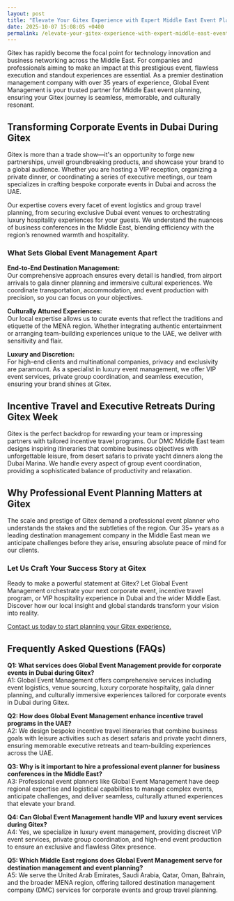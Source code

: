```yaml
---
layout: post
title: "Elevate Your Gitex Experience with Expert Middle East Event Planning"
date: 2025-10-07 15:08:05 +0400
permalink: /elevate-your-gitex-experience-with-expert-middle-east-event-planning/
---
```

Gitex has rapidly become the focal point for technology innovation and business networking across the Middle East. For companies and professionals aiming to make an impact at this prestigious event, flawless execution and standout experiences are essential. As a premier destination management company with over 35 years of experience, Global Event Management is your trusted partner for Middle East event planning, ensuring your Gitex journey is seamless, memorable, and culturally resonant.

## Transforming Corporate Events in Dubai During Gitex

Gitex is more than a trade show—it's an opportunity to forge new partnerships, unveil groundbreaking products, and showcase your brand to a global audience. Whether you are hosting a VIP reception, organizing a private dinner, or coordinating a series of executive meetings, our team specializes in crafting bespoke corporate events in Dubai and across the UAE.

Our expertise covers every facet of event logistics and group travel planning, from securing exclusive Dubai event venues to orchestrating luxury hospitality experiences for your guests. We understand the nuances of business conferences in the Middle East, blending efficiency with the region’s renowned warmth and hospitality.

### What Sets Global Event Management Apart

**End-to-End Destination Management:**  
Our comprehensive approach ensures every detail is handled, from airport arrivals to gala dinner planning and immersive cultural experiences. We coordinate transportation, accommodation, and event production with precision, so you can focus on your objectives.

**Culturally Attuned Experiences:**  
Our local expertise allows us to curate events that reflect the traditions and etiquette of the MENA region. Whether integrating authentic entertainment or arranging team-building experiences unique to the UAE, we deliver with sensitivity and flair.

**Luxury and Discretion:**  
For high-end clients and multinational companies, privacy and exclusivity are paramount. As a specialist in luxury event management, we offer VIP event services, private group coordination, and seamless execution, ensuring your brand shines at Gitex.

## Incentive Travel and Executive Retreats During Gitex Week

Gitex is the perfect backdrop for rewarding your team or impressing partners with tailored incentive travel programs. Our DMC Middle East team designs inspiring itineraries that combine business objectives with unforgettable leisure, from desert safaris to private yacht dinners along the Dubai Marina. We handle every aspect of group event coordination, providing a sophisticated balance of productivity and relaxation.

## Why Professional Event Planning Matters at Gitex

The scale and prestige of Gitex demand a professional event planner who understands the stakes and the subtleties of the region. Our 35+ years as a leading destination management company in the Middle East mean we anticipate challenges before they arise, ensuring absolute peace of mind for our clients.

### Let Us Craft Your Success Story at Gitex

Ready to make a powerful statement at Gitex? Let Global Event Management orchestrate your next corporate event, incentive travel program, or VIP hospitality experience in Dubai and the wider Middle East. Discover how our local insight and global standards transform your vision into reality.

[Contact us today to start planning your Gitex experience.](https://geventm.com/)

## Frequently Asked Questions (FAQs)

**Q1: What services does Global Event Management provide for corporate events in Dubai during Gitex?**  
A1: Global Event Management offers comprehensive services including event logistics, venue sourcing, luxury corporate hospitality, gala dinner planning, and culturally immersive experiences tailored for corporate events in Dubai during Gitex.

**Q2: How does Global Event Management enhance incentive travel programs in the UAE?**  
A2: We design bespoke incentive travel itineraries that combine business goals with leisure activities such as desert safaris and private yacht dinners, ensuring memorable executive retreats and team-building experiences across the UAE.

**Q3: Why is it important to hire a professional event planner for business conferences in the Middle East?**  
A3: Professional event planners like Global Event Management have deep regional expertise and logistical capabilities to manage complex events, anticipate challenges, and deliver seamless, culturally attuned experiences that elevate your brand.

**Q4: Can Global Event Management handle VIP and luxury event services during Gitex?**  
A4: Yes, we specialize in luxury event management, providing discreet VIP event services, private group coordination, and high-end event production to ensure an exclusive and flawless Gitex presence.

**Q5: Which Middle East regions does Global Event Management serve for destination management and event planning?**  
A5: We serve the United Arab Emirates, Saudi Arabia, Qatar, Oman, Bahrain, and the broader MENA region, offering tailored destination management company (DMC) services for corporate events and group travel planning.

<script type="application/ld+json">
{
  "@context": "https://schema.org",
  "@type": "BlogPosting",
  "headline": "Elevate Your Gitex Experience with Expert Middle East Event Planning",
  "description": "Global Event Management offers expert Middle East event planning services to ensure seamless and culturally resonant corporate events, incentive travel, and business conferences during Gitex in Dubai and across the UAE.",
  "image": "https://geventm.com/assets/images/gitex-event-planning.jpg",
  "author": {
    "@type": "Person",
    "name": "Global Event Management"
  },
  "publisher": {
    "@type": "Organization",
    "name": "Global Event Management",
    "logo": {
      "@type": "ImageObject",
      "url": "https://geventm.com/assets/images/logo.png"
    }
  },
  "datePublished": "2024-06-01",
  "mainEntityOfPage": {
    "@type": "WebPage",
    "@id": "https://geventm.com/blog/elevate-your-gitex-experience-with-expert-middle-east-event-planning"
  },
  "keywords": "Middle East event planning, corporate events in Dubai, destination management company, incentive travel UAE, business conferences Middle East, luxury event management, group travel planning, event logistics, cultural experiences, Dubai corporate hospitality, professional event planner, MICE travel, group event coordination, executive retreats, gala dinner planning, team-building experiences UAE, high-end event production, VIP event services, Dubai event venues, DMC Middle East"
}
</script>

<script type="application/ld+json">
{
  "@context": "https://schema.org",
  "@type": "FAQPage",
  "mainEntity": [
    {
      "@type": "Question",
      "name": "What services does Global Event Management provide for corporate events in Dubai during Gitex?",
      "acceptedAnswer": {
        "@type": "Answer",
        "text": "Global Event Management offers comprehensive services including event logistics, venue sourcing, luxury corporate hospitality, gala dinner planning, and culturally immersive experiences tailored for corporate events in Dubai during Gitex."
      }
    },
    {
      "@type": "Question",
      "name": "How does Global Event Management enhance incentive travel programs in the UAE?",
      "acceptedAnswer": {
        "@type": "Answer",
        "text": "We design bespoke incentive travel itineraries that combine business goals with leisure activities such as desert safaris and private yacht dinners, ensuring memorable executive retreats and team-building experiences across the UAE."
      }
    },
    {
      "@type": "Question",
      "name": "Why is it important to hire a professional event planner for business conferences in the Middle East?",
      "acceptedAnswer": {
        "@type": "Answer",
        "text": "Professional event planners like Global Event Management have deep regional expertise and logistical capabilities to manage complex events, anticipate challenges, and deliver seamless, culturally attuned experiences that elevate your brand."
      }
    },
    {
      "@type": "Question",
      "name": "Can Global Event Management handle VIP and luxury event services during Gitex?",
      "acceptedAnswer": {
        "@type": "Answer",
        "text": "Yes, we specialize in luxury event management, providing discreet VIP event services, private group coordination, and high-end event production to ensure an exclusive and flawless Gitex presence."
      }
    },
    {
      "@type": "Question",
      "name": "Which Middle East regions does Global Event Management serve for destination management and event planning?",
      "acceptedAnswer": {
        "@type": "Answer",
        "text": "We serve the United Arab Emirates, Saudi Arabia, Qatar, Oman, Bahrain, and the broader MENA region, offering tailored destination management company (DMC) services for corporate events and group travel planning."
      }
    }
  ]
}
</script>